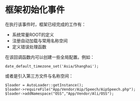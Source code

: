 # 框架初始化事件

在执行该事件时，框架已经完成的工作有：
- 系统常量ROOT的定义
- 注册自动加载与常用名称空间
- 定义错误处理函数

在该回调函数内可以创建一些全局配置。例如：
```
date_default_timezone_set('Asia/Shanghai');
```
或者是引入第三方文件与名称空间：
```
$loader = AutoLoader::getInstance();
$loader->requireFile("App/Vendor/Aip/Speech/AipSpeech.php");
$loader->addNamespace("OSS","App/Vendor/Ali/OSS");
```
